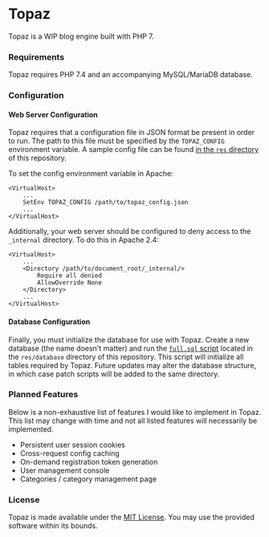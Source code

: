 # Topaz

Topaz is a WIP blog engine built with PHP 7.

### Requirements

Topaz requires PHP 7.4 and an accompanying MySQL/MariaDB database.

### Configuration

#### Web Server Configuration

Topaz requires that a configuration file in JSON format be present in order to run. The path to this file must be
specified by the `TOPAZ_CONFIG` environment variable. A sample config file can be found
[in the `res` directory](./res/topaz_config.json) of this repository.

To set the config environment variable in Apache:

```
<VirtualHost>
    ...
    SetEnv TOPAZ_CONFIG /path/to/topaz_config.json
    ...
</VirtualHost>
```

Additionally, your web server should be configured to deny access to the `_internal` directory. To do this in Apache
2.4:

```
<VirtualHost>
    ...
    <Directory /path/to/document_root/_internal/>
        Require all denied
        AllowOverride None
    </Directory>
    ...
</VirtualHost>
```

#### Database Configuration

Finally, you must initialize the database for use with Topaz. Create a new database (the name doesn't matter) and run
the [`full.sql` script](./res/database/full.sql) located in the `res/database` directory of this repository. This script
will initialize all tables required by Topaz. Future updates may alter the database structure, in which case patch
scripts will be added to the same directory.

### Planned Features

Below is a non-exhaustive list of features I would like to implement in Topaz. This list may change with time and not
all listed features will necessarily be implemented.

- Persistent user session cookies
- Cross-request config caching
- On-demand registration token generation
- User management console
- Categories / category management page

### License

Topaz is made available under the [MIT License](./LICENSE). You may use the provided software within its bounds.
